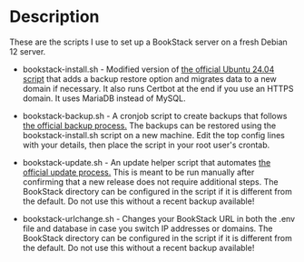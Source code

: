 # Description
These are the scripts I use to set up a BookStack server on a fresh Debian 12 server.

- bookstack-install.sh - Modified version of [the official Ubuntu 24.04 script](https://codeberg.org/bookstack/devops/src/branch/main/scripts/installation-ubuntu-24.04.sh)
that adds a backup restore option and migrates data to a new domain if necessary.
It also runs Certbot at the end if you use an HTTPS domain. It uses MariaDB instead of MySQL.

- bookstack-backup.sh - A cronjob script to create backups that follows [the official backup process.](https://www.bookstackapp.com/docs/admin/backup-restore/)
The backups can be restored using the bookstack-install.sh script on a new machine.
Edit the top config lines with your details, then place the script in your root user's crontab.

- bookstack-update.sh - An update helper script that automates [the official update process.](https://www.bookstackapp.com/docs/admin/updates/)
This is meant to be run manually after confirming that a new release does not require additional steps.
The BookStack directory can be configured in the script if it is different from the default.
Do not use this without a recent backup available!

- bookstack-urlchange.sh - Changes your BookStack URL in both the .env file and database in case you switch IP addresses or domains.
The BookStack directory can be configured in the script if it is different from the default.
Do not use this without a recent backup available!
